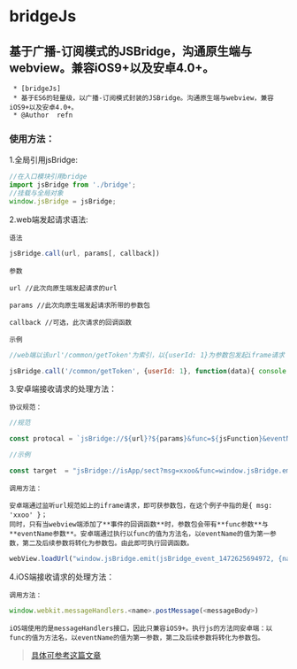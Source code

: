 # bridgeJs
## 基于广播-订阅模式的JSBridge，沟通原生端与webview。兼容iOS9+以及安卓4.0+。

 ```text
  * [bridgeJs]
  * 基于ES6的轻量级，以广播-订阅模式封装的JSBridge。沟通原生端与webview，兼容iOS9+以及安卓4.0+。
  * @Author  refn
 ```

### 使用方法：


  1.全局引用jsBridge:

  ```JavaScript
  //在入口模块引用bridge
  import jsBridge from './bridge';
  //挂载与全局对象
  window.jsBridge = jsBridge;
  ```

  2.web端发起请求语法:

    语法

  ```JavaScript
  jsBridge.call(url, params[, callback])
  ```

    参数

  ```
  url //此次向原生端发起请求的url
  ```
  ```
  params //此次向原生端发起请求所带的参数包
  ```
  ```
  callback //可选，此次请求的回调函数
  ```

    示例

  ```JavaScript
  //web端以该url'/common/getToken'为索引，以{userId: 1}为参数包发起iframe请求

  jsBridge.call('/common/getToken', {userId: 1}, function(data){ console.log(data) })
  ```

 3.安卓端接收请求的处理方法：

    协议规范：

  ```JavaScript
  //规范

  const protocal = `jsBridge://${url}?${params}&func=${jsFunction}&eventName=${jsEventName}`

  //示例

  const target  = "jsBridge://isApp/sect?msg=xxoo&func=window.jsBridge.emit&eventName=jsBridge_event_1472625694972"
  ```

    调用方法：

  ```text
  安卓端通过监听url规范如上的iframe请求，即可获参数包，在这个例子中指的是{ msg: 'xxoo' }；
  同时，只有当webview端添加了**事件的回调函数**时，参数包会带有**func参数**与**eventName参数**。安卓端通过执行以func的值为方法名，以eventName的值为第一参数，第二及后续参数将转化为参数包。由此即可执行回调函数。
  ```

  ```JavaScript
  webView.loadUrl("window.jsBridge.emit(jsBridge_event_1472625694972, {name:1111})");
  ```
  4.iOS端接收请求的处理方法：

    调用方法：

  ```JavaScript
  window.webkit.messageHandlers.<name>.postMessage(<messageBody>)
  ```

  ```text
  iOS端使用的是messageHandlers接口，因此只兼容iOS9+。执行js的方法同安卓端：以func的值为方法名，以eventName的值为第一参数，第二及后续参数将转化为参数包。
  ```

  >[具体可参考这篇文章]('http://www.jianshu.com/p/433e59c5a9eb')
